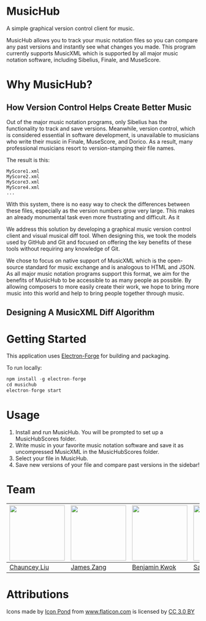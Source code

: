 # MusicHub
A simple graphical version control client for music. 

MusicHub allows you to track your music notation files so you can compare any past versions and instantly see what changes you made. This program currently supports MusicXML which is supported by all major music notation software, including Sibelius, Finale, and MuseScore.

# Why MusicHub?

## How Version Control Helps Create Better Music

Out of the major music notation programs, only Sibelius has the functionality to track and save versions. Meanwhile, version control, which is considered essential in software development, is unavailable to musicians who write their music in Finale, MuseScore, and Dorico. As a result, many professional musicians resort to version-stamping their file names. 

The result is this:

```
MyScore1.xml
MyScore2.xml
MyScore3.xml
MyScore4.xml
...
```

With this system, there is no easy way to check the differences between these files, especially as the version numbers grow very large. This makes an already monumental task even more frustrating and difficult. As it 

We address this solution by developing a graphical music version control client and visual musical diff tool. When designing this, we took the models used by GitHub and Git and focused on offering the key benefits of these tools without requiring any knowledge of Git.

We chose to focus on native support of MusicXML which is the open-source standard for music exchange and is analogous to HTML and JSON. As all major music notation programs support this format, we aim for the benefits of MusicHub to be accessible to as many people as possible. By allowing composers to more easily create their work, we hope to bring more music into this world and help to bring people together through music.

## Designing A MusicXML Diff Algorithm

# Getting Started

This application uses [Electron-Forge](https://electronforge.io/) for building and packaging.

To run locally:

```javascript
npm install -g electron-forge
cd musichub
electron-forge start
```

# Usage
1. Install and run MusicHub. You will be prompted to set up a MusicHubScores folder.
2. Write music in your favorite music notation software and save it as uncompressed MusicXML in the MusicHubScores folder.
3. Select your file in MusicHub.
4. Save new versions of your file and compare past versions in the sidebar!

# Team
| <img src="https://avatars2.githubusercontent.com/u/11649092?s=460&v=4" width="144" /> | <img src="https://avatars0.githubusercontent.com/u/38742521?s=460&v=4" width="144" /> | <img src="https://avatars3.githubusercontent.com/u/32286298?s=460&v=4" width="144" /> | <img src="https://avatars2.githubusercontent.com/u/11417?s=460&v=4" width="144" /> |
| --- | --- | --- | --- |
| [Chauncey Liu](https://github.com/ChaunceyKiwi) | [James Zang](https://github.com/jameszang) | [Benjamin Kwok](https://github.com/benkwokcy) | [Samson Tsui](https://github.com/tsuiswz) 

# Attributions
<div>Icons made by <a href="https://www.flaticon.com/authors/popcorns-arts" title="Icon Pond">Icon Pond</a> from <a href="https://www.flaticon.com/" 			    title="Flaticon">www.flaticon.com</a> is licensed by <a href="http://creativecommons.org/licenses/by/3.0/" 			    title="Creative Commons BY 3.0" target="_blank">CC 3.0 BY</a></div>
